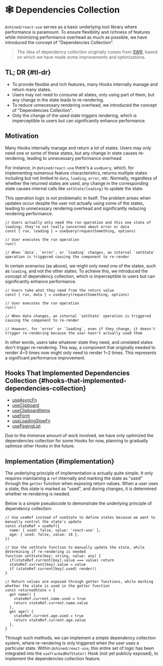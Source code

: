 # 🕸 Dependencies Collection

`@shined/react-use` serves as a basic underlying tool library where performance is paramount. To ensure flexibility and richness of features while minimizing performance overhead as much as possible, we have introduced the concept of "Dependencies Collection".

> The idea of dependency collection originally comes from [SWR](https://swr.vercel.app/docs/advanced/performance#dependency-collection), based on which we have made some improvements and optimizations.

## TL; DR {#tl-dr}

- To provide flexible and rich features, many Hooks internally manage and return many states.
- Users may not need to consume all states, only using part of them, but any change in the state leads to re-rendering.
- To reduce unnecessary rendering overhead, we introduced the concept of "Dependencies Collection".
- Only the change of the used state triggers rendering, which is imperceptible to users but can significantly enhance performance.

## Motivation

Many Hooks internally manage and return a lot of states. Users may only need one or some of these states, but any change in state causes re-rendering, leading to unnecessary performance overhead.

For instance, in `@shined/react-use` there's a `useQuery`, which, for implementing numerous feature characteristics, returns multiple states including but not limited to `data`, `loading`, `error`, etc. Normally, regardless of whether the returned states are used, any change in the corresponding state causes internal calls like `setState(loading)` to update the state.

This operation logic is not problematic in itself. The problem arises when updates occur despite the user not actually using some of the states, leading to unnecessary rendering overhead and significantly reducing rendering performance.

```tsx
// Users actually only need the run operation and this one state of loading; they're not really concerned about error or data
const { run, loading } = useQuery(requestSomething, options)

// User executes the run operation
run()

// When `data`, `error`, or `loading` changes, an internal `setState` operation is triggered causing the component to re-render
```

In certain scenarios (as above), we might only need one of the states, such as `loading`, and not the other states. To achieve this, we introduced the concept of dependency collection, which is imperceptible to users but can significantly enhance performance.

```tsx
// Users take what they need from the return value
const { run, data } = useQuery(requestSomething, options)

// User executes the run operation
run()

// When data changes, an internal `setState` operation is triggered causing the component to re-render

// However, for `error` or `loading`, even if they change, it doesn't trigger re-rendering because the user hasn't actually used them
```

In other words, users take whatever state they need, and unrelated states don't trigger re-rendering. This way, a component that originally needed to render 4\~5 times now might only need to render 1\~2 times. This represents a significant performance improvement.

## Hooks That Implemented Dependencies Collection {#hooks-that-implemented-dependencies-collection}

- [useAsyncFn](/reference/use-async-fn)
- [useClipboard](/reference/use-clipboard)
- [useClipboardItems](/reference/use-clipboard-items)
- [useForm](/reference/use-form)
- [useLoadingSlowFn](/reference/use-loading-slow-fn)
- [usePagingList](/reference/use-paging-list)

Due to the immense amount of work involved, we have only optimized the dependencies collection for some Hooks for now, planning to gradually optimize other Hooks in the future.

## Implementation {#implementation}

The underlying principle of implementation is actually quite simple. It only requires maintaining a `ref` internally and marking the state as "used" through the `getter` function when exposing return values. When a user uses a state, this state is marked as "used", and during changes, it is determined whether re-rendering is needed.

Below is a simple pseudocode to demonstrate the underlying principle of dependency collection:

```tsx
// Use useRef instead of useState to define states because we want to manually control the state's update
const stateRef = useRef({
  name: { used: false, value: 'react-use' },
  age: { used: false, value: 18 },
})

// Use the setState function to manually update the state, while determining if re-rendering is needed
function setState(key: string, value: any) {
  if(stateRef.current[key].value === value) return
  stateRef.current[key].value = value
  if (stateRef.current[key].used) render()
}

// Return values are exposed through getter functions, while marking whether the state is used in the getter function
const returnedState = {
  get name() {
    stateRef.current.name.used = true
    return stateRef.current.name.value
  },
  get age() {
    stateRef.current.age.used = true
    return stateRef.current.age.value
  },
}
```

Through such methods, we can implement a simple dependency collection system, where re-rendering is only triggered when the user uses a particular state. Within `@shined/react-use`, this entire set of logic has been integrated into the `useTrackedRefState()` Hook (not yet publicly exposed), to implement the dependencies collection feature.
